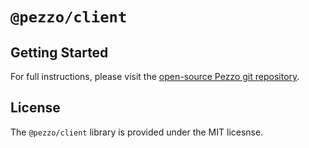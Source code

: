# `@pezzo/client`

## Getting Started
For full instructions, please visit the [open-source Pezzo git repository](https://github.com/pezzolabs/pezzo).

## License
The `@pezzo/client` library is provided under the MIT licesnse.